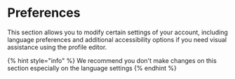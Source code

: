 # Preferences

This section allows you to modify certain settings of your account, including language preferences and additional accessibility options if you need visual assistance using the profile editor.



{% hint style="info" %}
We recommend you don't make changes on this section especially on the language settings
{% endhint %}
